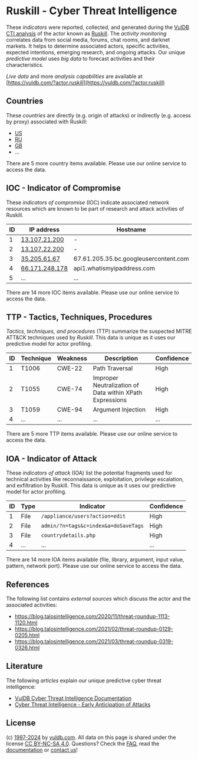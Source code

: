 # Ruskill - Cyber Threat Intelligence

These _indicators_ were reported, collected, and generated during the [VulDB CTI analysis](https://vuldb.com/?kb.cti) of the actor known as [Ruskill](https://vuldb.com/?actor.ruskill). The _activity monitoring_ correlates data from social media, forums, chat rooms, and darknet markets. It helps to determine associated actors, specific activities, expected intentions, emerging research, and ongoing attacks. Our unique _predictive model_ uses _big data_ to forecast activities and their characteristics.

_Live data_ and more _analysis capabilities_ are available at [https://vuldb.com/?actor.ruskill](https://vuldb.com/?actor.ruskill)

## Countries

These _countries_ are directly (e.g. origin of attacks) or indirectly (e.g. access by proxy) associated with Ruskill:

* [US](https://vuldb.com/?country.us)
* [RU](https://vuldb.com/?country.ru)
* [GB](https://vuldb.com/?country.gb)
* ...

There are 5 more country items available. Please use our online service to access the data.

## IOC - Indicator of Compromise

These _indicators of compromise_ (IOC) indicate associated network resources which are known to be part of research and attack activities of Ruskill.

ID | IP address | Hostname | Campaign | Confidence
-- | ---------- | -------- | -------- | ----------
1 | [13.107.21.200](https://vuldb.com/?ip.13.107.21.200) | - | - | High
2 | [13.107.22.200](https://vuldb.com/?ip.13.107.22.200) | - | - | High
3 | [35.205.61.67](https://vuldb.com/?ip.35.205.61.67) | 67.61.205.35.bc.googleusercontent.com | - | Medium
4 | [66.171.248.178](https://vuldb.com/?ip.66.171.248.178) | api1.whatismyipaddress.com | - | High
5 | ... | ... | ... | ...

There are 14 more IOC items available. Please use our online service to access the data.

## TTP - Tactics, Techniques, Procedures

_Tactics, techniques, and procedures_ (TTP) summarize the suspected MITRE ATT&CK techniques used by _Ruskill_. This data is unique as it uses our predictive model for actor profiling.

ID | Technique | Weakness | Description | Confidence
-- | --------- | -------- | ----------- | ----------
1 | T1006 | CWE-22 | Path Traversal | High
2 | T1055 | CWE-74 | Improper Neutralization of Data within XPath Expressions | High
3 | T1059 | CWE-94 | Argument Injection | High
4 | ... | ... | ... | ...

There are 5 more TTP items available. Please use our online service to access the data.

## IOA - Indicator of Attack

These _indicators of attack_ (IOA) list the potential fragments used for technical activities like reconnaissance, exploitation, privilege escalation, and exfiltration by Ruskill. This data is unique as it uses our predictive model for actor profiling.

ID | Type | Indicator | Confidence
-- | ---- | --------- | ----------
1 | File | `/appliance/users?action=edit` | High
2 | File | `admin/?n=tags&c=index&a=doSaveTags` | High
3 | File | `countrydetails.php` | High
4 | ... | ... | ...

There are 14 more IOA items available (file, library, argument, input value, pattern, network port). Please use our online service to access the data.

## References

The following list contains _external sources_ which discuss the actor and the associated activities:

* https://blog.talosintelligence.com/2020/11/threat-roundup-1113-1120.html
* https://blog.talosintelligence.com/2021/02/threat-roundup-0129-0205.html
* https://blog.talosintelligence.com/2021/03/threat-roundup-0319-0326.html

## Literature

The following _articles_ explain our unique predictive cyber threat intelligence:

* [VulDB Cyber Threat Intelligence Documentation](https://vuldb.com/?kb.cti)
* [Cyber Threat Intelligence - Early Anticipation of Attacks](https://www.scip.ch/en/?labs.20201022)

## License

(c) [1997-2024](https://vuldb.com/?kb.changelog) by [vuldb.com](https://vuldb.com/?kb.about). All data on this page is shared under the license [CC BY-NC-SA 4.0](https://creativecommons.org/licenses/by-nc-sa/4.0/). Questions? Check the [FAQ](https://vuldb.com/?kb.faq), read the [documentation](https://vuldb.com/?kb) or [contact us](https://vuldb.com/?contact)!
